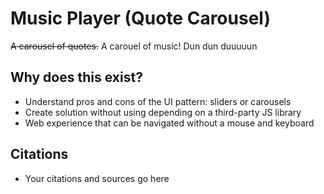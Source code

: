 # Music Player (Quote Carousel)

~~A carousel of quotes.~~
A carouel of music! Dun dun duuuuun


## Why does this exist? 
- Understand pros and cons of the UI pattern: sliders or carousels
- Create solution without using depending on a third-party JS library
- Web experience that can be navigated without a mouse and keyboard

## Citations
- Your citations and sources go here
